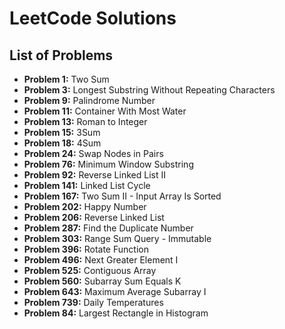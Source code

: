 # LeetCode Solutions

## List of Problems

- **Problem 1:** Two Sum
- **Problem 3:** Longest Substring Without Repeating Characters
- **Problem 9:** Palindrome Number
- **Problem 11:** Container With Most Water
- **Problem 13:** Roman to Integer
- **Problem 15:** 3Sum
- **Problem 18:** 4Sum
- **Problem 24:** Swap Nodes in Pairs
- **Problem 76:** Minimum Window Substring
- **Problem 92:** Reverse Linked List II
- **Problem 141:** Linked List Cycle
- **Problem 167:** Two Sum II - Input Array Is Sorted
- **Problem 202:** Happy Number
- **Problem 206:** Reverse Linked List
- **Problem 287:** Find the Duplicate Number
- **Problem 303:** Range Sum Query - Immutable
- **Problem 396:** Rotate Function
- **Problem 496:** Next Greater Element I
- **Problem 525:** Contiguous Array
- **Problem 560:** Subarray Sum Equals K
- **Problem 643:** Maximum Average Subarray I
- **Problem 739:** Daily Temperatures
- **Problem 84:** Largest Rectangle in Histogram

